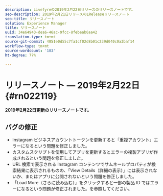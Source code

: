 ```yaml
---
description: Livefyreの2019年2月22日リリースのリリースノートです。
seo-description: 2019年2月21日リリースのLReleaseリリースノート
seo-title: リリースノート
solution: Experience Manager
title: リリースノート
uuid: 34e64943-dea6-46ac-9fcc-8febeab6aa42
translation-type: tm+mt
source-git-commit: 4051e0d55c7fa1cf02d8b01c239d040c0a3baf14
workflow-type: tm+mt
source-wordcount: '103'
ht-degree: 77%

---
```



# リリースノート — 2019年2月22日{#rn022119}

**2019年2月22日更新のリリースノートです。**


## バグの修正

* Instagram ビジネスアカウントトークンを更新すると「重複アカウント」エラーになるという問題を修正しました。
* カスタムスクリプトを使用してアプリを更新するとエラーの複製アプリが作成されるという問題を修正しました。
* URL 検索で表示される Instagram コンテンツでサムネールプロパティが検索結果に表示されるものの、「View Details（詳細の表示）」には表示されないか、またはアプリに公開されないという問題を修正しました。
* 「Load More（さらに読み込む）」をクリックすると一部の製品 ID ではエラーになるという問題が修正されました。を参照してください。